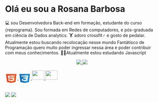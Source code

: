 # Olá eu sou a Rosana Barbosa
💻 sou Desenvolvedora Back-end em formação, estudante do curso {reprograma}. Sou formada em Redes de computadores,  e pós-graduada em ciência de Dados analytics. 
🏋️‍ adoro crossfit♂️ e  gosto de pedalar.
 Atualmente  estou buscando recolocação nesse mundo Fantátisco de Programação  quero muito poder ingressar nessa área e poder contribuir com meus conhecimentos.
👩‍💻Atualmente  estou estudando  Javascript 
<div align="center">
  <a href="https://https://github.com/Rosana30">
  <img height="180em" src="https://github-readme-stats.vercel.app/api?username=Rosana30&show_icons=false&theme=dark&include_all_commits=true&count_private=true"/>
  <img height="180em" src="https://github-readme-stats.vercel.app/api/top-langs/?username=Rosana30&layout=compact&langs_count=7&theme=dark"/>
  </div>

  <div style="display: inline_block"><br>

  <img align="center" alt="Rosana-HTML" height="30" width="40" src="https://raw.githubusercontent.com/devicons/devicon/master/icons/html5/html5-original.svg">
  <img align="center" alt="Rosana-CSS" height="30" width="40" src="https://raw.githubusercontent.com/devicons/devicon/master/icons/css3/css3-original.svg">
  <img src="https://cdn.jsdelivr.net/gh/devicons/devicon/icons/vscode/vscode-original.svg" width="40" height="30"/>
  <img src="https://cdn.jsdelivr.net/gh/devicons/devicon/icons/nodejs/nodejs-original.svg" width="40" height="30"/>
  <link rel="stylesheet" href="https://cdn.jsdelivr.net/gh/devicons/devicon@v2.15.1/devicon.min.css">
  <link rel="stylesheet" href="https://cdn.jsdelivr.net/gh/devicons/devicon@v2.15.1/devicon.min.css">
  <link rel="stylesheet" href="https://cdn.jsdelivr.net/gh/devicons/devicon@v2.15.1/devicon.min.css">
  <link rel="stylesheet" href="https://cdn.jsdelivr.net/gh/devicons/devicon@v2.15.1/devicon.min.css">
   <link rel="stylesheet" href="https://cdn.jsdelivr.net/gh/devicons/devicon@v2.15.1/devicon.min.css">
                  
     
  ##
 <div>


 
  <a href = "mailto:rosanasouza2@hotmail.com"><img src="https://img.shields.io/badge/-Gmail-%23333?style=for-the-badge&logo=gmail&logoColor=white" target="_blank"></a>
  <a href="https://www.linkedin.com/in/rosana-barbosasouza/" target="_blank"><img src="https://img.shields.io/badge/-LinkedIn-%230077B5?style=for-the-    badge&logo=linkedin&logoColor=white" target="_blank"></a> 
  <a href="https://twitter.com/Rosanacarminha">


